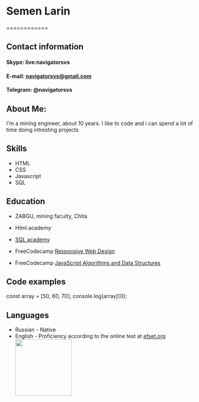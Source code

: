 # Semen Larin
============

## Contact information

#### Skype: live:navigatorsvs
#### E-mail: navigatorsvs@gmail.com
#### Telegram: @navigatorsvs

About Me:
----------
I'm a mining engineer, about 10 years. I like to code and i can spend a lot of time doing intresting projects

Skills
----------

* HTML
* CSS
* Javascript
* SQL

Education
---------

* ZABGU, mining faculty, Chita
* Html academy
* [SQL academy](https://sql-academy.org/)
* FreeCodecamp [Responsive Web Design](https://www.freecodecamp.org/certification/fcc4f5a3b9e-4fae-490b-8a3c-7493cb6d0b94/responsive-web-design)

* FreeCodecamp [JavaScript Algorithms and Data Structures](https://www.freecodecamp.org/certification/fcc4f5a3b9e-4fae-490b-8a3c-7493cb6d0b94/responsive-web-design)

Code examples
--------------------
const array = [50, 60, 70];
console.log(array[0]);

Languages
----------------------------------------
* Russian - Native
* English - Proficiency according to the online test at [efset.org](https://www.efset.org/cert/EVs2hP)
[<img src="/Efset.png" width="150"/>](Efset.png)
